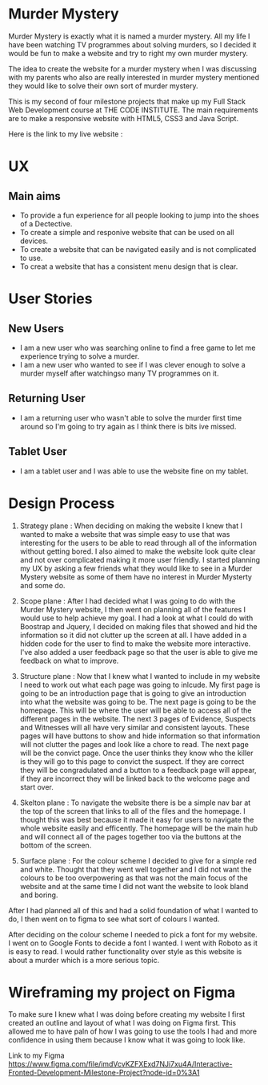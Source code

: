 # Murder Mystery

Murder Mystery is exactly what it is named a murder mystery. All my life I have been watching TV programmes about solving murders, so I decided it would be fun to make a website and try to right my own murder mystery.

The idea to create the website for a murder mystery when I was discussing with my parents who also are really interested in murder mystery mentioned they would like to solve their own sort of murder mystery.

This is my second of four milestone projects that make up my Full Stack Web Development course at THE CODE INSTITUTE. The main requirements are to make a responsive website with HTML5, CSS3 and Java Script.

Here is the link to my live website :

# UX

## Main aims

- To provide a fun experience for all people looking to jump into the shoes of a Dectective.
- To create a simple and responive website that can be used on all devices.
- To create a website that can be navigated easily and is not complicated to use.
- To creat a website that has a consistent menu design that is clear.

# User Stories

## New Users

- I am a new user who was searching online to find a free game to let me experience trying to solve a murder.
- I am a new user who wanted to see if I was clever enough to solve a murder myself after watchingso many TV programmes on it.

## Returning User

- I am a returning user who wasn't able to solve the murder first time around so I'm going to try again as I think there is bits ive missed.

## Tablet User

- I am a tablet user and I was able to use the website fine on my tablet.

# Design Process

1. Strategy plane : When deciding on making the website I knew that I wanted to make a website that was simple easy to use that was interesting for the users to be able to read through all of the information without getting bored. I also aimed to make the website look quite clear and not over complicated making it more user friendly. I started planning my UX by asking a few friends what they would like to see in a Murder Mystery website as some of them have no interest in Murder Mysterty and some do.

2. Scope plane : After I had decided what I was going to do with the Murder Mystery website, I then went on planning all of the features I would use to help achieve my goal. I had a look at what I could do with Boostrap and Jquery, I decided on making files that showed and hid the information so it did not clutter up the screen at all. I have added in a hidden code for the user to find to make the website more interactive. I've also added a user feedback page so that the user is able to give me feedback on what to improve.

3. Structure plane : Now that I knew what I wanted to include in my website I need to work out what each page was going to inlcude. My first page is going to be an introduction page that is going to give an introduction into what the website was going to be. The next page is going to be the homepage. This will be where the user will be able to access all of the different pages in the website. The next 3 pages of Evidence, Suspects and Witnesses will all have very similar and consistent layouts. These pages will have buttons to show and hide information so that information will not clutter the pages and look like a chore to read. The next page will be the convict page. Once the user thinks they know who the killer is they will go to this page to convict the suspect. If they are correct they will be congradulated and a button to a feedback page will appear, if they are incorrect they will be linked back to the welcome page and start over.  

4. Skelton plane : To navigate the website there is be a simple nav bar at the top of the screen that links to all of the files and the homepage. I thought this was best because it made it easy for users to navigate the whole website easily and efficently. The homepage will be the main hub and will connect all of the pages together too via the buttons at the bottom of the screen.

5. Surface plane : For the colour scheme I decided to give for a simple red and white. Thought that they went well together and I did not want the colours to be too overpowering as that was not the main focus of the website and at the same time I did not want the website to look bland and boring.

After I had planned all of this and had a solid foundation of what I wanted to do, I then went on to figma to see what sort of colours I wanted.

After deciding on the colour scheme I needed to pick a font for my website. I went on to Google Fonts to decide a font I wanted. I went with Roboto as it is easy to read. I would rather functionality over style as this website is about a murder which is a more serious topic.

# Wireframing my project on Figma 

To make sure I knew what I was doing before creating my website I first created an outline and layout of what I was doing on Figma first. This allowed me to have paln of how I was going to use the tools I had and more confidence in using them because I know what it was going to look like.

Link to my Figma
https://www.figma.com/file/imdVcvKZFXExd7NJi7xu4A/Interactive-Fronted-Development-Milestone-Project?node-id=0%3A1

